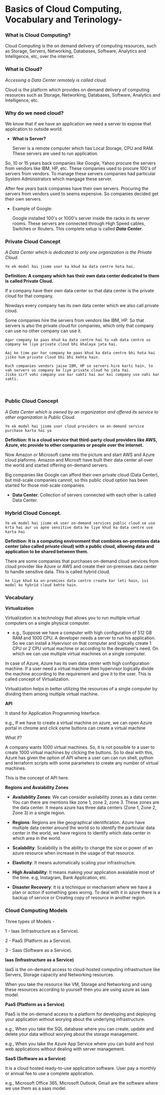 # Basics of Cloud Computing, Vocabulary and Terinology-

### What is Cloud Computing?

Cloud Computing is the on demand delivery of computing resources, such as Storage, Servers, Networking, Databases, Software, Analytics and Intelligence, etc, over the internet.

### What is Cloud?

_Accessing a Data Center remotely is called cloud._

Cloud is the platform which provides on demand delivery of computing resources such as Storage, Networking, Databases, Software, Analytics and Intelligence, etc.

### Why do we need cloud?

We know that if we have an application we need a server to expose that application to outside world.

- **What is Server?**

  Server is a remote computer which has Local Storage, CPU and RAM. These servers are used to run application.

So, 10 or 15 years back companies like Google, Yahoo procure the servers from vendors like IBM, HP, etc. These companies used to procure 100's of servers from vendors. To manage these servers companies had particular System Administrators which mangage these server. 

After few years back companies have their own servers. Procuring the servers from vendors used to seems expensive. So companies decided get their own servers.

- Example of Google:

  Google installed 100's or 1000's server inside the racks in its server rooms. These servers are connected through High Speed cables, Switches or Routers. This complete setup is called **_Data Center_**.

### Private Cloud Concept

_A Data Center which is dedicated to only one organization is the Private Cloud._

```Ye ek model hai jisme user ka khud ka data centre hota hai.```

**Definition: A company which has their own data center dedicated to them is called Private Cloud.**

If a company have their own data center so that data center is the private cloud for that company.

Nowdays every company has its own data center which we also call private cloud.

Some companies hire the servers from vendors like IBM, HP. So that servers is also the private cloud for companies, which only that company can use no other company can use it.

```
Agar company ke paas khud ka data centre hai to vah data centre us company ke liye private cloud bhi khalaya jata hai.

Aaj ke time par har company ke paas khud ka data centre bhi hota hai jisko hum private cloud bhi bhi kehta hain.

Kuch companies vendors jaise IBM, HP se servers hire karti hain, to vah servers us company ke liye private cloud ho jata hai.
Jisko sirf vohi company use kar sakti hai aur koi company use nahi kar sakti.
```
<br>

### Public Cloud Concept

_A Data Center which is owned by an organization and offered its service to other organization is Public Cloud._

```Ye ek model hai jisme user cloud providers se on-demand service purchase karta hai ya```

**Definition: It is a cloud service that third-party cloud providers like AWS, Azure, etc provide to other companies or people over the internet.**

Now Amazon or Microsoft came into the picture and start AWS and Azure cloud plaforms. Amazon and Microsft have built their data center all over the world and started offering on-demand servers. 

Big companies like Google can afford their own private cloud (Data Center), but mid-scale companies cannot, so this public cloud option has been started for those mid-scale companies.

- **Data Center**: Collection of servers connected with each other is called Data Center.

### Hybrid Cloud Concept.

```Ye ek model hai jisme ek user on-demand services public cloud se use krta hai aur us apne sensitive data ke liye khud ka data centre use karta hai```

**Definition: It is a computing environment that combines on-premises data center (also called private cloud) with a public cloud, allowing data and application to be shared between them.**

There are some companies that purchases on-demand cloud services from cloud provider like Azure or AWS and create their on-premises data center to handle sensitive data. This is called hybrid cloud.

```Kuch companies esi hoti hain jo Azure se on-demand cloud services purchase karti hain aur sensitive data ko handle karne
ke liye khud ka on-premises data centre create kar leti hain, isi model ko hybrid cloud kehte hain.
```

### Vocabulary

**Virtualization**

Virtualization is a technology that allows you to run multiple virtual computers on a single physical computer.

- e.g., Suppose we have a computer with high configuration of 512 GB RAM and 1000 CPU. A developer needs a server to run his application. So we can install a Hyervisor on that computer and logically create 1 CPU or 2 CPU virtual machine or according to the developer's need. On which we can use multiple virtual machines on a single computer.

In case of Azure,  Azure has its own data center with high configuration machine. If a user need a virtual machine then hypervisor logically divide the machine according to the requirement and give it to the user. This is called concept of Virtualization.

Virtualization helps in better utilizing the resources of a single computer by dividing them among multiple virtual machine.

**API**

It stand for Application Programming Interface.

e.g., If we have to create a virtual machine on azure, we can open Azure portal in chrome and click osme buttons can create a virtual machine

What if?

A company wants 1000 virtual machines. So, it is not possible to a user to create 1000 virtual machines by clicking the buttons. So to deal with this, Azure has given the option of API where a user can can run shell, python and terraform scripts with some parameters to create any number of virtual machines.

This is the concept of API here.

**Regions and Avaiability Zones**

- **Availability Zones**: We can consider availability zones as a data center. You can there are mentions like zone 1, zone 2, zone 3. These zones are the data center. It means azure has three data centers (Zone 1, Zone 2, Zone 3) in a single region.

- **Regions**: Regions are like geographical identification.  Azure have multiple data center around the world so to identify the particular data center in the world, we have regions to identify which data center in which area in the world.

- **Scalability**: Scalability is the ability to change the size or power of an azure resource when increase in the usage of that resource.

- **Elasticity**: It means automatically scaling your infrastructure.

- **High Availability**: It means making your application avaialable most of the time. e.g, Instagram, Bank Application, etc.

- **Disaster Recovery**: It is a technique or mechanism where we have a plan or action if something goes worng.
  To deal with it in azure there is a backup of service or Creating copy of resource in another region.

### Cloud Computing Models

Three types of Models - 

1 - Iaas (Infrastructure as a Service).

2 - PaaS (Platform as a Service).

3 - Saas (Software as a Service).

**Iaas (Infrastructure as a Service)**

IaaS is the on-demand access to cloud-hosted computing infrastructure like Servers, Storage capacity and Networking resources.

When you take the resource like VM, Storage and Networking and using these resources according to yourself then you are using azure as Iaas model.

**PaaS (Platform as a Service)**

PaaS is the on-demand access to a platform for developing and deploying your application without worying about the underlying infrastructure.

e.g., When you take the SQL database where you can create, update and delete your data without worying about the storage management.

e.g., When you take the Azure App Service where you can build and host web applications without dealing with server management.

**SaaS (Software as a Service)**

It is a cloud hosted ready-to-use application software. User pay a monthly or annual fee to use a complete application.

e.g., Microsoft Office 365, Microsoft Outlook, Gmail are the software where we use them as a saas model.

